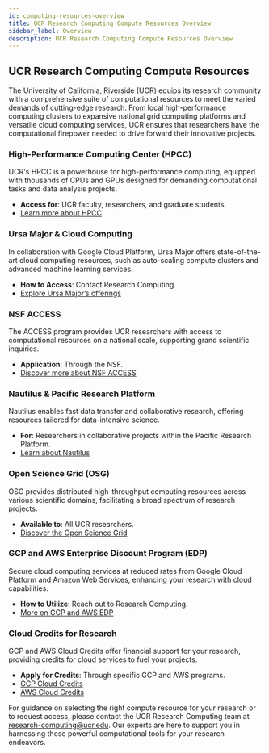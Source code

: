 ```yaml
---
id: computing-resources-overview
title: UCR Research Computing Compute Resources Overview
sidebar_label: Overview
description: UCR Research Computing Compute Resources Overview
---
```


## UCR Research Computing Compute Resources

The University of California, Riverside (UCR) equips its research community with a comprehensive suite of computational resources to meet the varied demands of cutting-edge research. From local high-performance computing clusters to expansive national grid computing platforms and versatile cloud computing services, UCR ensures that researchers have the computational firepower needed to drive forward their innovative projects.

### High-Performance Computing Center (HPCC)

UCR's HPCC is a powerhouse for high-performance computing, equipped with thousands of CPUs and GPUs designed for demanding computational tasks and data analysis projects.

- **Access for**: UCR faculty, researchers, and graduate students.
- [Learn more about HPCC](HPCC.md)

### Ursa Major & Cloud Computing

In collaboration with Google Cloud Platform, Ursa Major offers state-of-the-art cloud computing resources, such as auto-scaling compute clusters and advanced machine learning services.

- **How to Access**: Contact Research Computing.
- [Explore Ursa Major’s offerings](ursa_major.md)

### NSF ACCESS

The ACCESS program provides UCR researchers with access to computational resources on a national scale, supporting grand scientific inquiries.

- **Application**: Through the NSF.
- [Discover more about NSF ACCESS](nsf_access.md)

### Nautilus & Pacific Research Platform

Nautilus enables fast data transfer and collaborative research, offering resources tailored for data-intensive science.

- **For**: Researchers in collaborative projects within the Pacific Research Platform.
- [Learn about Nautilus](Nautilus.md)

### Open Science Grid (OSG)

OSG provides distributed high-throughput computing resources across various scientific domains, facilitating a broad spectrum of research projects.

- **Available to**: All UCR researchers.
- [Discover the Open Science Grid](open_science_grid.md)

### GCP and AWS Enterprise Discount Program (EDP)

Secure cloud computing services at reduced rates from Google Cloud Platform and Amazon Web Services, enhancing your research with cloud capabilities.

- **How to Utilize**: Reach out to Research Computing.
- [More on GCP and AWS EDP](gcp_aws_edp.md)

### Cloud Credits for Research

GCP and AWS Cloud Credits offer financial support for your research, providing credits for cloud services to fuel your projects.

- **Apply for Credits**: Through specific GCP and AWS programs.
- [GCP Cloud Credits](GCP_and_AWS_Cloud_Credits.md)
- [AWS Cloud Credits](GCP_and_AWS_Cloud_Credits.md)

For guidance on selecting the right compute resource for your research or to request access, please contact the UCR Research Computing team at research-computing@ucr.edu. Our experts are here to support you in harnessing these powerful computational tools for your research endeavors.